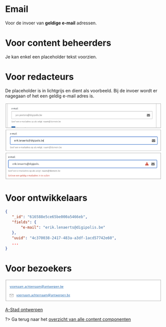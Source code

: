 # Email
Voor de invoer van **geldige e-mail** adressen.

# Voor content beheerders
Je kan enkel een placeholder tekst voorzien.

# Voor redacteurs
De placeholder is in lichtgrijs en dient als voorbeeld.
Bij de invoer wordt er nagegaan of het een geldig e-mail adres is.


![Email config](../assets/email-config.png)

# Voor ontwikkelaars

```json
{
   "_id": "616588e5ce65be000a5466eb",
   "fields": {
       "e-mail": "erik.lenaerts@digipolis.be"
   },
   "uuid": "4c370038-2417-483a-a3df-1acd57742e60", 
   ...
}
```


# Voor bezoekers
![Email bezoeker](../assets/email-bezoeker.png)

[A-Stad ontwerpen](https://xd.adobe.com/view/2266b523-5427-400b-57f1-d24fad05f06c-5457/screen/7b647498-86c7-4324-b032-152cf181bb36/)


?> Ga terug naar het [overzicht van alle content componenten](/redactie/content/inrichten-cc-standaard.md)